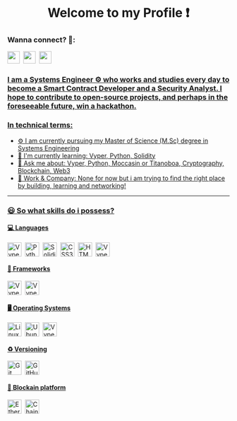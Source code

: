 <div id="toc">
  <ul align="center" style="list-style: none">
    <summary>
      <h1>
        Welcome to my Profile ❗
      </h1>
    </summary>
  </ul>
</div>

**<h3 align="left">Wanna connect? 🤙:</h3>** 
<p align="left"><a href="mailto:musaayomide0.com" target="_blank"><img src="https://img.shields.io/badge/Gmail-D14836?style=for-the-badge&logo=gmail&logoColor=green" height="28" style="margin-right: 4px"></a> <a href="https://github.com/Sir-Shaedy" target="_blank"><img src="https://img.shields.io/badge/GitHub-100000?style=for-the-badge&logo=github&logoColor=white" height="28" style="margin-right: 4px"></a> <a href="https://twitter.com/0xShaedyW" target="_blank"><img src="https://img.shields.io/badge/Twitter-000000?style=for-the-badge&logo=X&logoColor=green" height="28" style="margin-right: 4px"></a><a href="https://www.linkedin.com/in/musa-ayomide-idr/" target="_blank"></p>


<h3 align="left" font="sf">
   I am a Systems Engineer ⚙️ who works and studies every day to become a Smart Contract Developer and a Security Analyst. I hope to contribute to open-source projects, and perhaps in the foreseeable future, win a hackathon.
 </h3>


**<h3 align="left">In technical terms:</h3>**

- ⚙️ I am currently pursuing my Master of Science (M.Sc) degree in Systems Engineering
- 🌱 I'm currently learning: Vyper, Python, Solidity
- 💬 Ask me about: Vyper, Python, Moccasin or Titanoboa, Cryptography, Blockchain, Web3
- 💼 Work & Company: None for now but i am trying to find the right place by building, learning and networking!

---
**<h3 align="left"> 😃 So what skills do i possess?</h3>**

**<h4 align="left">💻 Languages</h4>**
<div style="display: flex; flex-wrap: wrap; gap: 4px; justify-content: left;">
  <img src="https://img.shields.io/badge/🐍Vyper-100000" height="32" alt="Vyper" style="margin-right: 4px">
  <img src="https://img.shields.io/badge/Python-306998?logo=python&logoColor=white" height="32" alt="Python" style="margin-right: 4px"> 
  <img src="https://img.shields.io/badge/Solidity-e6e6e6?style=for-the-badge&logo=solidity&logoColor=black" height="32" alt="Solidity" style="margin-right: 4px"> 
  <img src="https://img.shields.io/badge/css3-%231572B6.svg?style=for-the-badge&logo=css3&logoColor=white" height="32" alt="CSS3" style="margin-right: 4px">
  <img src="https://img.shields.io/badge/html5-%23E34F26.svg?style=for-the-badge&logo=html5&logoColor=white" height="32" alt="HTML5" style="margin-right: 4px">
  <img src="https://img.shields.io/badge/SysML-AEDDFF" height="32" alt="Vyper" style="margin-right: 4px">
</div>


**<h4 align="left">🧰 Frameworks</h4>**
<div style="display: flex; flex-wrap: wrap; gap: 4px; justify-content: left;">
  <img src="https://img.shields.io/badge/🐍Moccasin-100000" height="32" alt="Vyper" style="margin-right: 4px">
  <img src="https://img.shields.io/badge/🐍Titanoboa-AEDDFF" height="32" alt="Vyper" style="margin-right: 4px"> 
</div>


**<h4 align="left">🖥️ Operating Systems</h4>**
<div style="display: flex; flex-wrap: wrap; gap: 4px; justify-content: left;">
  <img src="https://img.shields.io/badge/Linux-FCC624?style=for-the-badge&logo=linux&logoColor=black" height="32" alt="Linux" style="margin-right: 4px">
  <img src="https://img.shields.io/badge/Ubuntu-E95420?style=for-the-badge&logo=ubuntu&logoColor=white" height="32" alt="Ubuntu" style="margin-right: 4px">
  <img src="https://img.shields.io/badge/🪟Windows-AEDDFF" height="32" alt="Vyper" style="margin-right: 4px">
</div>


**<h4 align="left">♻️ Versioning</h4>**
<div style="display: flex; flex-wrap: wrap; gap: 4px; justify-content: left;">
  <img src="https://img.shields.io/badge/git-%23F05033.svg?style=for-the-badge&logo=git&logoColor=white" height="32" alt="Git" style="margin-right: 4px">
  <img src="https://img.shields.io/badge/github-%23121011.svg?style=for-the-badge&logo=github&logoColor=white" height="32" alt="GitHub" style="margin-right: 4px">
</div>


**<h4 align="left">🎩 Blockain platform</h4>**
<div style="display: flex; flex-wrap: wrap; gap: 4px; justify-content: left;">
  <img src="https://img.shields.io/badge/Ethereum-3C3C3D?style=for-the-badge&logo=Ethereum&logoColor=black" height="32" alt="Ethereum" style="margin-right: 4px">
  <img src="https://img.shields.io/badge/Chainlink-375BD2?style=for-the-badge&logo=Chainlink&logoColor=white" height="32" alt="Chainlink" style="margin-right: 4px">
</div>
